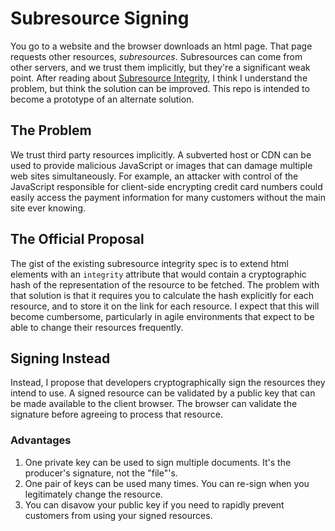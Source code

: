 # Subresource Signing

You go to a website and the browser downloads an html page. That page requests other resources, _subresources_. Subresources can come from other servers, and we trust them implicitly, but they're a significant weak point. After reading about [Subresource Integrity](http://www.w3.org/TR/SRI/), I think I understand the problem, but think the solution can be improved. This repo is intended to become a prototype of an alternate solution.

## The Problem

We trust third party resources implicitly. A subverted host or CDN can be used to provide malicious JavaScript or images that can damage multiple web sites simultaneously. For example, an attacker with control of the JavaScript responsible for client-side encrypting credit card numbers could easily access the payment information for many customers without the main site ever knowing.

## The Official Proposal

The gist of the existing subresource integrity spec is to extend html elements with an `integrity` attribute that would contain a cryptographic hash of the representation of the resource to be fetched. The problem with that solution is that it requires you to calculate the hash explicitly for each resource, and to store it on the link for each resource. I expect that this will become cumbersome, particularly in agile environments that expect to be able to change their resources frequently.

## Signing Instead

Instead, I propose that developers cryptographically sign the resources they intend to use. A signed resource can be validated by a public key that can be made available to the client browser. The browser can validate the signature before agreeing to process that resource.

### Advantages

1. One private key can be used to sign multiple documents. It's the producer's signature, not the "file"'s.
2. One pair of keys can be used many times. You can re-sign when you legitimately change the resource.
3. You can disavow your public key if you need to rapidly prevent customers from using your signed resources.

